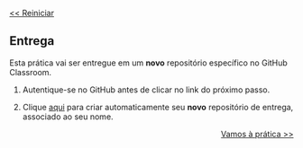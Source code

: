 <p align="left"><a href="../README.md"><< Reiniciar </a></p>

## Entrega

Esta prática vai ser entregue em um **novo** repositório específico no GitHub Classroom. 

1. Autentique-se no GitHub antes de clicar no link do próximo passo.

2. Clique [aqui](https://classroom.github.com/a/r-1QD6yK) para criar automaticamente seu **novo** repositório de entrega, associado ao seu nome. 

<p align="right"><a href="README02.md">Vamos à prática >></a> </p>
